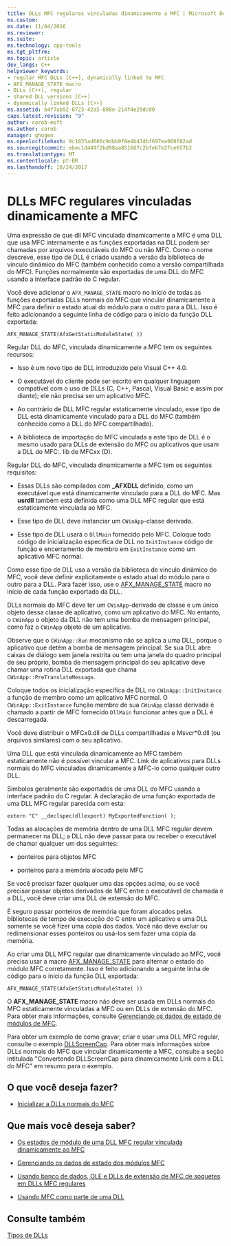 ```yaml
---
title: DLLs MFC regulares vinculadas dinamicamente a MFC | Microsoft Docs
ms.custom: 
ms.date: 11/04/2016
ms.reviewer: 
ms.suite: 
ms.technology: cpp-tools
ms.tgt_pltfrm: 
ms.topic: article
dev_langs: C++
helpviewer_keywords:
- regular MFC DLLs [C++], dynamically linked to MFC
- AFX_MANAGE_STATE macro
- DLLs [C++], regular
- shared DLL versions [C++]
- dynamically linked DLLs [C++]
ms.assetid: b4f7ab92-8723-42a5-890e-214f4e29dcd0
caps.latest.revision: "9"
author: corob-msft
ms.author: corob
manager: ghogen
ms.openlocfilehash: 9c1835ad660c9dbb9f8e4b43dbf697ea960f82ad
ms.sourcegitcommit: ebec1d449f2bd98aa851667c2bfeb7e27ce657b2
ms.translationtype: MT
ms.contentlocale: pt-BR
ms.lasthandoff: 10/24/2017
---
```

# <a name="regular-mfc-dlls-dynamically-linked-to-mfc"></a>DLLs MFC regulares vinculadas dinamicamente a MFC
Uma expressão de que dll MFC vinculada dinamicamente a MFC é uma DLL que usa MFC internamente e as funções exportadas na DLL podem ser chamadas por arquivos executáveis do MFC ou não MFC. Como o nome descreve, esse tipo de DLL é criado usando a versão da biblioteca de vínculo dinâmico do MFC (também conhecido como a versão compartilhada do MFC). Funções normalmente são exportadas de uma DLL do MFC usando a interface padrão do C regular.  
  
 Você deve adicionar o `AFX_MANAGE_STATE` macro no início de todas as funções exportadas DLLs normais do MFC que vincular dinamicamente a MFC para definir o estado atual do módulo para o outro para a DLL. Isso é feito adicionando a seguinte linha de código para o início da função DLL exportada:  
  
```  
AFX_MANAGE_STATE(AfxGetStaticModuleState( ))  
```  
  
 Regular DLL do MFC, vinculada dinamicamente a MFC tem os seguintes recursos:  
  
-   Isso é um novo tipo de DLL introduzido pelo Visual C++ 4.0.  
  
-   O executável do cliente pode ser escrito em qualquer linguagem compatível com o uso de DLLs (C, C++, Pascal, Visual Basic e assim por diante); ele não precisa ser um aplicativo MFC.  
  
-   Ao contrário de DLL MFC regular estaticamente vinculado, esse tipo de DLL está dinamicamente vinculado para a DLL do MFC (também conhecido como a DLL do MFC compartilhado).  
  
-   A biblioteca de importação do MFC vinculada a este tipo de DLL é o mesmo usado para DLLs de extensão do MFC ou aplicativos que usam a DLL do MFC:. lib de MFCxx (D).  
  
 Regular DLL do MFC, vinculada dinamicamente a MFC tem os seguintes requisitos:  
  
-   Essas DLLs são compilados com **_AFXDLL** definido, como um executável que está dinamicamente vinculado para a DLL do MFC. Mas **usrdll** também está definida como uma DLL MFC regular que está estaticamente vinculada ao MFC.  
  
-   Esse tipo de DLL deve instanciar um `CWinApp`-classe derivada.  
  
-   Esse tipo de DLL usará o `DllMain` fornecido pelo MFC. Coloque todo código de inicialização específica de DLL no `InitInstance` código de função e encerramento de membro em `ExitInstance` como um aplicativo MFC normal.  
  
 Como esse tipo de DLL usa a versão da biblioteca de vínculo dinâmico do MFC, você deve definir explicitamente o estado atual do módulo para o outro para a DLL. Para fazer isso, use o [AFX_MANAGE_STATE](../mfc/reference/extension-dll-macros.md#afx_manage_state) macro no início de cada função exportado da DLL.  
  
 DLLs normais do MFC deve ter um `CWinApp`-derivado de classe e um único objeto dessa classe de aplicativo, como um aplicativo do MFC. No entanto, o `CWinApp` o objeto da DLL não tem uma bomba de mensagem principal, como faz o `CWinApp` objeto de um aplicativo.  
  
 Observe que o `CWinApp::Run` mecanismo não se aplica a uma DLL, porque o aplicativo que detém a bomba de mensagem principal. Se sua DLL abre caixas de diálogo sem janela restrita ou tem uma janela do quadro principal de seu próprio, bomba de mensagem principal do seu aplicativo deve chamar uma rotina DLL exportada que chama `CWinApp::PreTranslateMessage`.  
  
 Coloque todos os inicialização específica de DLL no `CWinApp::InitInstance` a função de membro como um aplicativo MFC normal. O `CWinApp::ExitInstance` função membro de sua `CWinApp` classe derivada é chamado a partir de MFC fornecido `DllMain` funcionar antes que a DLL é descarregada.  
  
 Você deve distribuir o MFCx0.dll de DLLs compartilhadas e Msvcr*0.dll (ou arquivos similares) com o seu aplicativo.  
  
 Uma DLL que está vinculada dinamicamente ao MFC também estaticamente não é possível vincular a MFC. Link de aplicativos para DLLs normais do MFC vinculadas dinamicamente a MFC-lo como qualquer outro DLL.  
  
 Símbolos geralmente são exportados de uma DLL do MFC usando a interface padrão do C regular. A declaração de uma função exportada de uma DLL MFC regular parecida com esta:  
  
```  
extern "C" __declspec(dllexport) MyExportedFunction( );  
```  
  
 Todas as alocações de memória dentro de uma DLL MFC regular devem permanecer na DLL; a DLL não deve passar para ou receber o executável de chamar qualquer um dos seguintes:  
  
-   ponteiros para objetos MFC  
  
-   ponteiros para a memória alocada pelo MFC  
  
 Se você precisar fazer qualquer uma das opções acima, ou se você precisar passar objetos derivados de MFC entre o executável de chamada e a DLL, você deve criar uma DLL de extensão do MFC.  
  
 É seguro passar ponteiros de memória que foram alocados pelas bibliotecas de tempo de execução do C entre um aplicativo e uma DLL somente se você fizer uma cópia dos dados. Você não deve excluir ou redimensionar esses ponteiros ou usá-los sem fazer uma cópia da memória.  
  
 Ao criar uma DLL MFC regular que dinamicamente vinculado ao MFC, você precisa usar a macro [AFX_MANAGE_STATE](../mfc/reference/extension-dll-macros.md#afx_manage_state) para alternar o estado do módulo MFC corretamente. Isso é feito adicionando a seguinte linha de código para o início da função DLL exportada:  
  
```  
AFX_MANAGE_STATE(AfxGetStaticModuleState( ))  
```  
  
 O **AFX_MANAGE_STATE** macro não deve ser usada em DLLs normais do MFC estaticamente vinculadas a MFC ou em DLLs de extensão do MFC. Para obter mais informações, consulte [Gerenciando os dados de estado de módulos de MFC](../mfc/managing-the-state-data-of-mfc-modules.md).  
  
 Para obter um exemplo de como gravar, criar e usar uma DLL MFC regular, consulte o exemplo [DLLScreenCap](https://github.com/Microsoft/VCSamples/tree/master/VC2010Samples/MFC/advanced/DllScreenCap). Para obter mais informações sobre DLLs normais do MFC que vincular dinamicamente a MFC, consulte a seção intitulada "Convertendo DLLScreenCap para dinamicamente Link com a DLL do MFC" em resumo para o exemplo.  
  
## <a name="what-do-you-want-to-do"></a>O que você deseja fazer?  
  
-   [Inicializar a DLLs normais do MFC](../build/run-time-library-behavior.md#initializing-regular-dlls)  
  
## <a name="what-do-you-want-to-know-more-about"></a>Que mais você deseja saber?  
  
-   [Os estados de módulo de uma DLL MFC regular vinculada dinamicamente ao MFC](../build/module-states-of-a-regular-dll-dynamically-linked-to-mfc.md)  
  
-   [Gerenciando os dados de estado dos módulos MFC](../mfc/managing-the-state-data-of-mfc-modules.md)  
  
-   [Usando banco de dados, OLE e DLLs de extensão de MFC de soquetes em DLLs MFC regulares](../build/using-database-ole-and-sockets-extension-dlls-in-regular-dlls.md)  
  
-   [Usando MFC como parte de uma DLL](../mfc/tn011-using-mfc-as-part-of-a-dll.md)  
  
## <a name="see-also"></a>Consulte também  
 [Tipos de DLLs](../build/kinds-of-dlls.md)